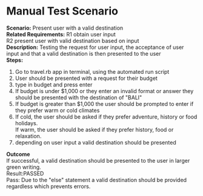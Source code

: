 # Manual Test Scenario

**Scenario:** Present user with a valid destination <br>
**Related Requirements:**   R1 obtain user input <br>
                            R2 present user with valid destination based on input <br>
**Description:** Testing the request for user input, the acceptance of user input and that a valid destination is then presented to the user<br>
**Steps:**<br>
1. Go to travel.rb app in terminal, using the automated run script
2. User should be presented with a request for their budget
3. type in budget and press enter
4. If budget is under $1,000 or they enter an invalid format or answer they should be presented with the destination of "BALI"
5. If budget is greater than $1,000 the user should be prompted to enter if they prefer warm or cold climates
6. If cold, the user should be asked if they prefer adventure, history or food holidays. <br>
    If warm, the user should be asked if they prefer history, food or relaxation.
6. depending on user input a valid destination should be presented<br>

**Outcome**<br>
If successful, a valid destination should be presented to the user in larger green writing.
<br> Result:PASSED <br>
Pass: Due to the "else" statement a valid destination should be provided regardless which prevents errors.
<br>